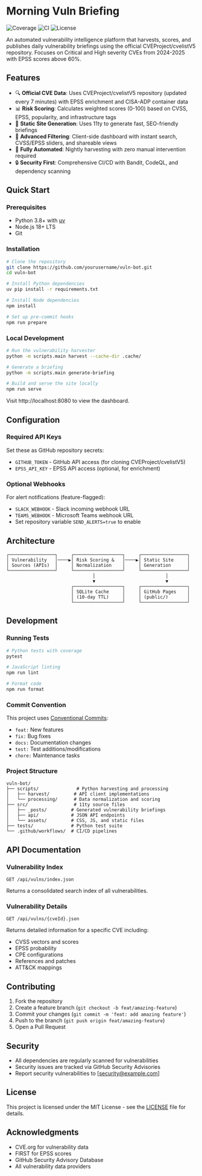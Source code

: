 # Morning Vuln Briefing

![Coverage](https://img.shields.io/badge/coverage-43%25-yellow)
![CI](https://github.com/yourusername/vuln-bot/actions/workflows/ci.yml/badge.svg)
![License](https://img.shields.io/badge/license-MIT-blue.svg)

An automated vulnerability intelligence platform that harvests, scores, and publishes daily vulnerability briefings using the official CVEProject/cvelistV5 repository. Focuses on Critical and High severity CVEs from 2024-2025 with EPSS scores above 60%.

## Features

- 🔍 **Official CVE Data**: Uses CVEProject/cvelistV5 repository (updated every 7 minutes) with EPSS enrichment and CISA-ADP container data
- 📊 **Risk Scoring**: Calculates weighted scores (0-100) based on CVSS, EPSS, popularity, and infrastructure tags
- 🚀 **Static Site Generation**: Uses 11ty to generate fast, SEO-friendly briefings
- 🔎 **Advanced Filtering**: Client-side dashboard with instant search, CVSS/EPSS sliders, and shareable views
- 🤖 **Fully Automated**: Nightly harvesting with zero manual intervention required
- 🔒 **Security First**: Comprehensive CI/CD with Bandit, CodeQL, and dependency scanning

## Quick Start

### Prerequisites

- Python 3.8+ with [uv](https://github.com/astral-sh/uv)
- Node.js 18+ LTS
- Git

### Installation

```bash
# Clone the repository
git clone https://github.com/yourusername/vuln-bot.git
cd vuln-bot

# Install Python dependencies
uv pip install -r requirements.txt

# Install Node dependencies
npm install

# Set up pre-commit hooks
npm run prepare
```

### Local Development

```bash
# Run the vulnerability harvester
python -m scripts.main harvest --cache-dir .cache/

# Generate a briefing
python -m scripts.main generate-briefing

# Build and serve the site locally
npm run serve
```

Visit http://localhost:8080 to view the dashboard.

## Configuration

### Required API Keys

Set these as GitHub repository secrets:

- `GITHUB_TOKEN` - GitHub API access (for cloning CVEProject/cvelistV5)
- `EPSS_API_KEY` - EPSS API access (optional, for enrichment)

### Optional Webhooks

For alert notifications (feature-flagged):

- `SLACK_WEBHOOK` - Slack incoming webhook URL
- `TEAMS_WEBHOOK` - Microsoft Teams webhook URL
- Set repository variable `SEND_ALERTS=true` to enable

## Architecture

```
┌─────────────────┐     ┌──────────────────┐     ┌─────────────────┐
│ Vulnerability   │────▶│ Risk Scoring &   │────▶│ Static Site     │
│ Sources (APIs)  │     │ Normalization    │     │ Generation      │
└─────────────────┘     └──────────────────┘     └─────────────────┘
                                │                          │
                                ▼                          ▼
                        ┌──────────────────┐     ┌─────────────────┐
                        │ SQLite Cache     │     │ GitHub Pages    │
                        │ (10-day TTL)     │     │ (public/)       │
                        └──────────────────┘     └─────────────────┘
```

## Development

### Running Tests

```bash
# Python tests with coverage
pytest

# JavaScript linting
npm run lint

# Format code
npm run format
```

### Commit Convention

This project uses [Conventional Commits](https://www.conventionalcommits.org/):

- `feat:` New features
- `fix:` Bug fixes
- `docs:` Documentation changes
- `test:` Test additions/modifications
- `chore:` Maintenance tasks

### Project Structure

```
vuln-bot/
├── scripts/              # Python harvesting and processing
│   ├── harvest/         # API client implementations
│   └── processing/      # Data normalization and scoring
├── src/                 # 11ty source files
│   ├── _posts/         # Generated vulnerability briefings
│   ├── api/            # JSON API endpoints
│   └── assets/         # CSS, JS, and static files
├── tests/              # Python test suite
└── .github/workflows/  # CI/CD pipelines
```

## API Documentation

### Vulnerability Index

`GET /api/vulns/index.json`

Returns a consolidated search index of all vulnerabilities.

### Vulnerability Details

`GET /api/vulns/{cveId}.json`

Returns detailed information for a specific CVE including:
- CVSS vectors and scores
- EPSS probability
- CPE configurations
- References and patches
- ATT&CK mappings

## Contributing

1. Fork the repository
2. Create a feature branch (`git checkout -b feat/amazing-feature`)
3. Commit your changes (`git commit -m 'feat: add amazing feature'`)
4. Push to the branch (`git push origin feat/amazing-feature`)
5. Open a Pull Request

## Security

- All dependencies are regularly scanned for vulnerabilities
- Security issues are tracked via GitHub Security Advisories
- Report security vulnerabilities to [security@example.com]

## License

This project is licensed under the MIT License - see the [LICENSE](LICENSE) file for details.

## Acknowledgments

- CVE.org for vulnerability data
- FIRST for EPSS scores
- GitHub Security Advisory Database
- All vulnerability data providers